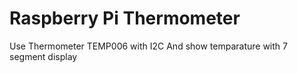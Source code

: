 # Raspberry Pi Thermometer
Use Thermometer TEMP006 with I2C
And show temparature with 7 segment display
